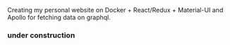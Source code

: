 Creating my personal website on Docker + React/Redux + Material-UI and Apollo for fetching data on graphql.
### under construction

